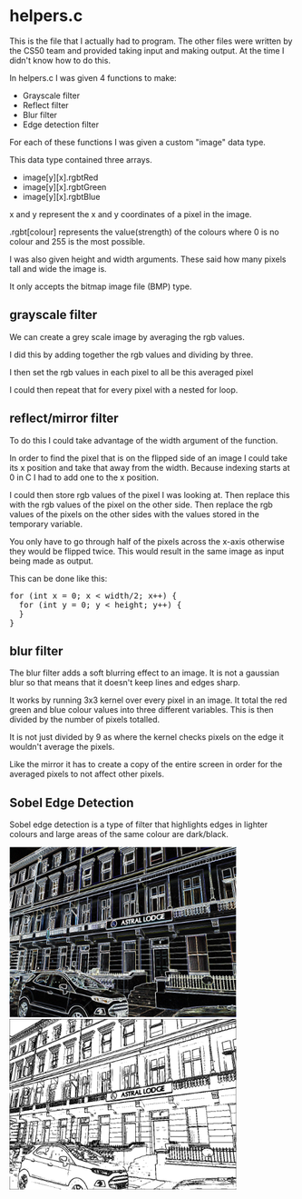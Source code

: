 # helpers.c

This is the file that I actually had to program.
  The other files were written by the CS50 team and provided taking input and making output.
  At the time I didn't know how to do this.
  
In helpers.c I was given 4 functions to make:
* Grayscale filter
* Reflect filter
* Blur filter
* Edge detection filter

For each of these functions I was given a custom "image" data type.

This data type contained three arrays.
* image[y][x].rgbtRed
* image[y][x].rgbtGreen
* image[y][x].rgbtBlue

x and y represent the x and y coordinates of a pixel in the image.

.rgbt[colour] represents the value(strength) of the colours where 0 is no colour and 255 is the most possible.

I was also given height and width arguments. 
  These said how many pixels tall and wide the image is.

It only accepts the bitmap image file (BMP) type.

## grayscale filter

We can create a grey scale image by averaging the rgb values.

I did this by adding together the rgb values and dividing by three.

I then set the rgb values in each pixel to all be this averaged pixel

I could then repeat that for every pixel with a nested for loop.

## reflect/mirror filter

To do this I could take advantage of the width argument of the function.

In order to find the pixel that is on the flipped side of an image I could take its x position and take that away from the width.
  Because indexing starts at 0 in C I had to add one to the x position.
 
I could then store rgb values of the pixel I was looking at.
  Then replace this with the rgb values of the pixel on the other side.
  Then replace the rgb values of the pixels on the other sides with the values stored in the temporary variable.
 
You only have to go through half of the pixels across the x-axis otherwise they would be flipped twice.
  This would result in the same image as input being made as output.

This can be done like this:

<pre>
for (int x = 0; x < width/2; x++) {
  for (int y = 0; y < height; y++) {
  }
}
</pre>
  
## blur filter

The blur filter adds a soft blurring effect to an image. It is not a gaussian blur so that means that it doesn't keep lines and edges sharp.

It works by running 3x3 kernel over every pixel in an image.
  It total the red green and blue colour values into three different variables.
  This is then divided by the number of pixels totalled.
  
It is not just divided by 9 as where the kernel checks pixels on the edge it wouldn't average the pixels.

Like the mirror it has to create a copy of the entire screen in order for the averaged pixels to not affect other pixels.

## Sobel Edge Detection

Sobel edge detection is a type of filter that highlights edges in lighter colours and large areas of the same colour are dark/black.





<img src="https://github.com/metazine/cs50/blob/main/week4/filter/astralEdge.png" alt="Edge detection image" style="width:400px;"/>

<img src="https://github.com/metazine/cs50/blob/main/week4/filter/colouringImage.png" alt="Edge detection image" style="width:400px; display:inline;"/>





